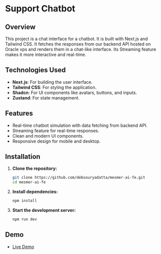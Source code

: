 # Support Chatbot

## Overview
This project is a chat interface for a chatbot. It is built with Next.js and Tailwind CSS. It fetches the responses from our backend API hosted on Oracle vps and renders them in a chat-like interface. Its Streaming feature makes it more interactive and real-time.

## Technologies Used
- **Next.js**: For building the user interface.
- **Tailwind CSS**: For styling the application.
- **Shadcn**: For UI components like avatars, buttons, and inputs.
- **Zustand**: For state management.

## Features
- Real-time chatbot simulation with data fetching from backend API.
- Streaming feature for real-time responses.
- Clean and modern UI components.
- Responsive design for mobile and desktop.


## Installation
1. **Clone the repository:**
    ```bash
    git clone https://github.com/debsouryadatta/mesmer-ai-fe.git
    cd mesmer-ai-fe
    ```

2. **Install dependencies:**
    ```bash
    npm install
    ```

3. **Start the development server:**
    ```bash
    npm run dev
    ```


## Demo
- [Live Demo](https://mesmer-ai-fe.vercel.app/)
